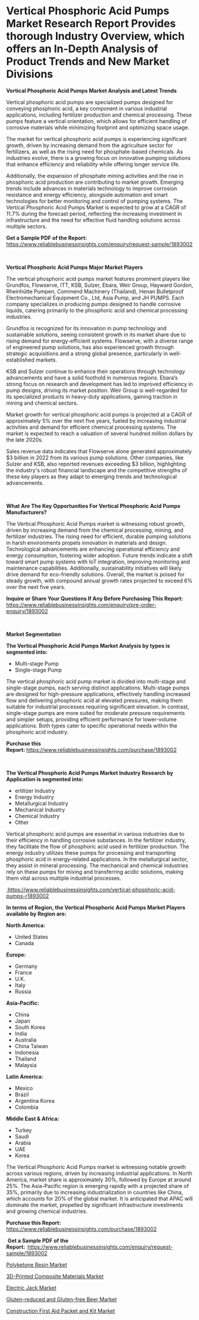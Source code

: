 <p><h1>Vertical Phosphoric Acid Pumps Market Research Report Provides thorough Industry Overview, which offers an In-Depth Analysis of Product Trends and New Market Divisions</h1></p><p><strong>Vertical Phosphoric Acid Pumps Market Analysis and Latest Trends</strong></p>
<p><p>Vertical phosphoric acid pumps are specialized pumps designed for conveying phosphoric acid, a key component in various industrial applications, including fertilizer production and chemical processing. These pumps feature a vertical orientation, which allows for efficient handling of corrosive materials while minimizing footprint and optimizing space usage. </p><p>The market for vertical phosphoric acid pumps is experiencing significant growth, driven by increasing demand from the agriculture sector for fertilizers, as well as the rising need for phosphate-based chemicals. As industries evolve, there is a growing focus on innovative pumping solutions that enhance efficiency and reliability while offering longer service life. </p><p>Additionally, the expansion of phosphate mining activities and the rise in phosphoric acid production are contributing to market growth. Emerging trends include advances in materials technology to improve corrosion resistance and energy efficiency, alongside automation and smart technologies for better monitoring and control of pumping systems. The Vertical Phosphoric Acid Pumps Market is expected to grow at a CAGR of 11.7% during the forecast period, reflecting the increasing investment in infrastructure and the need for effective fluid handling solutions across multiple sectors.</p></p>
<p><strong>Get a Sample PDF of the Report:&nbsp;</strong> <a href="https://www.reliablebusinessinsights.com/enquiry/request-sample/1893002?utm_campaign=57&utm_medium=2&utm_source=Github&utm_content=ia&utm_term=24102024&utm_id=vertical-phosphoric-acid-pumps">https://www.reliablebusinessinsights.com/enquiry/request-sample/1893002</a></p>
<p>&nbsp;</p>
<p><strong>Vertical Phosphoric Acid Pumps Major Market Players</strong></p>
<p><p>The vertical phosphoric acid pumps market features prominent players like Grundfos, Flowserve, ITT, KSB, Sulzer, Ebara, Weir Group, Hayward Gordon, Rheinhütte Pumpen, Commend Machinery (Thailand), Henan Bulletproof Electromechanical Equipment Co., Ltd, Asia Pump, and JH PUMPS. Each company specializes in producing pumps designed to handle corrosive liquids, catering primarily to the phosphoric acid and chemical processing industries.</p><p>Grundfos is recognized for its innovation in pump technology and sustainable solutions, seeing consistent growth in its market share due to rising demand for energy-efficient systems. Flowserve, with a diverse range of engineered pump solutions, has also experienced growth through strategic acquisitions and a strong global presence, particularly in well-established markets.</p><p>KSB and Sulzer continue to enhance their operations through technology advancements and have a solid foothold in numerous regions. Ebara’s strong focus on research and development has led to improved efficiency in pump designs, driving its market position. Weir Group is well-regarded for its specialized products in heavy-duty applications, gaining traction in mining and chemical sectors.</p><p>Market growth for vertical phosphoric acid pumps is projected at a CAGR of approximately 5% over the next five years, fueled by increasing industrial activities and demand for efficient chemical processing systems. The market is expected to reach a valuation of several hundred million dollars by the late 2020s.</p><p>Sales revenue data indicates that Flowserve alone generated approximately $3 billion in 2022 from its various pump solutions. Other companies, like Sulzer and KSB, also reported revenues exceeding $3 billion, highlighting the industry's robust financial landscape and the competitive strengths of these key players as they adapt to emerging trends and technological advancements.</p></p>
<p>&nbsp;</p>
<p><strong>What Are The Key Opportunities For Vertical Phosphoric Acid Pumps Manufacturers?</strong></p>
<p><p>The Vertical Phosphoric Acid Pumps market is witnessing robust growth, driven by increasing demand from the chemical processing, mining, and fertilizer industries. The rising need for efficient, durable pumping solutions in harsh environments propels innovation in materials and design. Technological advancements are enhancing operational efficiency and energy consumption, fostering wider adoption. Future trends indicate a shift toward smart pump systems with IoT integration, improving monitoring and maintenance capabilities. Additionally, sustainability initiatives will likely drive demand for eco-friendly solutions. Overall, the market is poised for steady growth, with compound annual growth rates projected to exceed 6% over the next five years.</p></p>
<p><strong>Inquire or Share Your Questions If Any Before Purchasing This Report:</strong> <a href="https://www.reliablebusinessinsights.com/enquiry/pre-order-enquiry/1893002?utm_campaign=57&utm_medium=2&utm_source=Github&utm_content=ia&utm_term=24102024&utm_id=vertical-phosphoric-acid-pumps">https://www.reliablebusinessinsights.com/enquiry/pre-order-enquiry/1893002</a></p>
<p>&nbsp;</p>
<p><strong>Market Segmentation</strong></p>
<p><strong>The Vertical Phosphoric Acid Pumps Market Analysis by types is segmented into:</strong></p>
<p><ul><li>Multi-stage Pump</li><li>Single-stage Pump</li></ul></p>
<p><p>The vertical phosphoric acid pump market is divided into multi-stage and single-stage pumps, each serving distinct applications. Multi-stage pumps are designed for high-pressure applications, effectively handling increased flow and delivering phosphoric acid at elevated pressures, making them suitable for industrial processes requiring significant elevation. In contrast, single-stage pumps are more suited for moderate pressure requirements and simpler setups, providing efficient performance for lower-volume applications. Both types cater to specific operational needs within the phosphoric acid industry.</p></p>
<p><strong>Purchase this Report:&nbsp;</strong><a href="https://www.reliablebusinessinsights.com/purchase/1893002?utm_campaign=57&utm_medium=2&utm_source=Github&utm_content=ia&utm_term=24102024&utm_id=vertical-phosphoric-acid-pumps">https://www.reliablebusinessinsights.com/purchase/1893002</a></p>
<p>&nbsp;</p>
<p><strong>The Vertical Phosphoric Acid Pumps Market Industry Research by Application is segmented into:</strong></p>
<p><ul><li>ertilizer Industry</li><li>Energy Industry</li><li>Metallurgical Industry</li><li>Mechanical Industry</li><li>Chemical Industry</li><li>Other</li></ul></p>
<p><p>Vertical phosphoric acid pumps are essential in various industries due to their efficiency in handling corrosive substances. In the fertilizer industry, they facilitate the flow of phosphoric acid used in fertilizer production. The energy industry utilizes these pumps for processing and transporting phosphoric acid in energy-related applications. In the metallurgical sector, they assist in mineral processing. The mechanical and chemical industries rely on these pumps for mixing and transferring acidic solutions, making them vital across multiple industrial processes.</p></p>
<p><a href="https://www.reliablebusinessinsights.com/vertical-phosphoric-acid-pumps-r1893002?utm_campaign=57&utm_medium=2&utm_source=Github&utm_content=ia&utm_term=24102024&utm_id=vertical-phosphoric-acid-pumps">&nbsp;https://www.reliablebusinessinsights.com/vertical-phosphoric-acid-pumps-r1893002</a></p>
<p><strong>In terms of Region, the Vertical Phosphoric Acid Pumps Market Players available by Region are:</strong></p>
<p>
    <p> <strong> North America: </strong>
        <ul>
            <li>United States</li>
            <li>Canada</li>
        </ul>
        </p> 
    <p> <strong> Europe: </strong>
        <ul>
            <li>Germany</li>
            <li>France</li>
            <li>U.K.</li>
            <li>Italy</li>
            <li>Russia</li>
        </ul>
        </p> 
    <p> <strong> Asia-Pacific: </strong>
        <ul>
            <li>China</li>
            <li>Japan</li>
            <li>South Korea</li>
            <li>India</li>
            <li>Australia</li>
            <li>China Taiwan</li>
            <li>Indonesia</li>
            <li>Thailand</li>
            <li>Malaysia</li>
        </ul>
        </p> 
    <p> <strong> Latin America: </strong>
        <ul>
            <li>Mexico</li>
            <li>Brazil</li>
            <li>Argentina Korea</li>
            <li>Colombia</li>
        </ul>
        </p> 
    <p> <strong> Middle East & Africa: </strong>
        <ul>
            <li>Turkey</li>
            <li>Saudi</li>
            <li>Arabia</li>
            <li>UAE</li>
            <li>Korea</li>
        </ul>
    </p>
    </p>
<p><p>The Vertical Phosphoric Acid Pumps market is witnessing notable growth across various regions, driven by increasing industrial applications. In North America, market share is approximately 30%, followed by Europe at around 25%. The Asia-Pacific region is emerging rapidly with a projected share of 35%, primarily due to increasing industrialization in countries like China, which accounts for 20% of the global market. It is anticipated that APAC will dominate the market, propelled by significant infrastructure investments and growing chemical industries.</p></p>
<p><strong>Purchase this Report: </strong><a href="https://www.reliablebusinessinsights.com/purchase/1893002?utm_campaign=57&utm_medium=2&utm_source=Github&utm_content=ia&utm_term=24102024&utm_id=vertical-phosphoric-acid-pumps">https://www.reliablebusinessinsights.com/purchase/1893002</a></p>
<p>&nbsp;<strong>Get a Sample PDF of the Report:&nbsp;&nbsp;</strong><a href="https://www.reliablebusinessinsights.com/enquiry/request-sample/1893002?utm_campaign=57&utm_medium=2&utm_source=Github&utm_content=ia&utm_term=24102024&utm_id=vertical-phosphoric-acid-pumps">https://www.reliablebusinessinsights.com/enquiry/request-sample/1893002</a></p>
<p><strong></strong></p>
<p><p><a href="https://medium.com/@chaschadedn/market-leaders-and-laggards-global-polyketone-resin-market-trends-and-forecast-2024-2031-bbbb2ff5c883?postPublishedType=repub&utm_campaign=57&utm_medium=2&utm_source=Github&utm_content=ia&utm_term=24102024&utm_id=vertical-phosphoric-acid-pumps">Polyketone Resin Market</a></p><p><a href="https://github.com/lourdestd6bs/Market-Research-Report-List-1/blob/main/3d-printed-composite-materials-market.md?utm_campaign=57&utm_medium=2&utm_source=Github&utm_content=ia&utm_term=24102024&utm_id=vertical-phosphoric-acid-pumps">3D-Printed Composite Materials Market</a></p><p><a href="https://issuu.com/reportprime-2/docs/electric-jack-market-size-2030.pptx_53a3d6e7caeeae?utm_campaign=57&utm_medium=2&utm_source=Github&utm_content=ia&utm_term=24102024&utm_id=vertical-phosphoric-acid-pumps">Electric Jack Market</a></p><p><a href="https://www.linkedin.com/pulse/gluten-reduced-gluten-free-beer-market-global-insights-regional-ziizf?utm_campaign=57&utm_medium=2&utm_source=Github&utm_content=ia&utm_term=24102024&utm_id=vertical-phosphoric-acid-pumps">Gluten-reduced and Gluten-free Beer Market</a></p><p><a href="https://www.linkedin.com/pulse/construction-first-aid-packet-kit-market-essentials-key-9qx6f?utm_campaign=57&utm_medium=2&utm_source=Github&utm_content=ia&utm_term=24102024&utm_id=vertical-phosphoric-acid-pumps">Construction First Aid Packet and Kit Market</a></p></p>